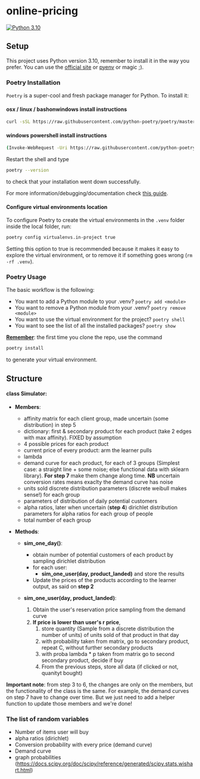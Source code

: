 # online-pricing
[![Python 3.10](https://img.shields.io/badge/python-3.10-green.svg)](https://www.python.org/downloads/release/python-3100/)
## Setup

This project uses Python version 3.10, remember to install it  in the way you prefer.
You can use the [official site](https://www.python.org/downloads/) or [pyenv](https://github.com/pyenv/pyenv) or magic ;).

### Poetry Installation

`Poetry` is a super-cool and fresh package manager for Python. To install it:

#### osx / linux / bashonwindows install instructions
```sh 
curl -sSL https://raw.githubusercontent.com/python-poetry/poetry/master/get-poetry.py | python -
```
#### windows powershell install instructions

```sh
(Invoke-WebRequest -Uri https://raw.githubusercontent.com/python-poetry/poetry/master/get-poetry.py -UseBasicParsing).Content | python -
```

Restart the shell and type
```sh
poetry --version
```
to check that your installation went down successfully.

For more information/debugging/documentation check [this guide](https://python-poetry.org/docs/).

#### Configure virtual environments location
To configure Poetry to create the virtual environments in the `.venv` folder inside the local folder, run:
```sh
poetry config virtualenvs.in-project true
```
Setting this option to true is recommended because it makes it easy to explore the virtual environment, or to remove it if something goes wrong (`rm -rf .venv`).

### Poetry Usage

The basic workflow is the following:
* You want to add a Python module to your .venv? `poetry add <module>`
* You want to remove a Python module from your .venv? `poetry remove <module>`
* You want to use the virtual environment for the project? `poetry shell`
* You want to see the list of all the installed packages? `poetry show`

<ins>**Remember**</ins>:
the first time you clone the repo, use the command
```sh
poetry install
```
to generate your virtual environment.

## Structure 

#### class Simulator:
- ****Members****:
  - affinity matrix for each client group, made uncertain (some distribution) in step 5
  - dictionary: first & secondary product for each product (take 2 edges with max affinity). FIXED by assumption
  - 4 possible prices for each product
  - current price of every product: arm the learner pulls
  - lambda
  - demand curve for each product, for each of 3 groups (Simplest case: a straight line + some noise; else functional data with sklearn library). **For step 7** make them change along time. **NB** uncertain conversion rates means exaclty the demand curve has noise
  - units sold discrete distribution parameters (discrete weibull makes sense!) for each group 
  - parameters of distribution of daily potential customers
  - alpha ratios, later when uncertain (**step 4**) dirichlet distribution parameters for alpha ratios for each group of people
  - total number of each group


- __Methods__:
  - **sim_one_day()**:
    - obtain number of potential customers of each product by sampling dirichlet distribution
    - for each user:
      - **sim_one_user(day, product_landed)** and store the results
    - Update the prices of the products according to the learner output, as said on **step 2**


  - **sim_one_user(day, product_landed)**:
    1. Obtain the user's reservation price sampling from the demand curve
    2. **If price is lower than user's r price**,
       1. store quantity (Sample from a discrete distribution the number of units) of units sold of that product in that day
       2. with probability taken from matrix, go to secondary product, repeat C, without further secondary products
       3. with proba lambda * p taken from matrix go to second secondary product, decide if buy
       4. From the previous steps, store all data (if clicked or not, quanityt bought)

**Important note**:     from step 3 to 6, the changes are only on the members, but the functionality of the class is the same.
For example, the demand curves on step 7 have to change over time. But we just need to add a helper function to update those members and we're done!

### The list of random variables
- Number of items user will buy
- alpha ratios (dirichlet)
- Conversion probability with every price (demand curve)
- Demand curve
- graph probabilities (https://docs.scipy.org/doc/scipy/reference/generated/scipy.stats.wishart.html)
